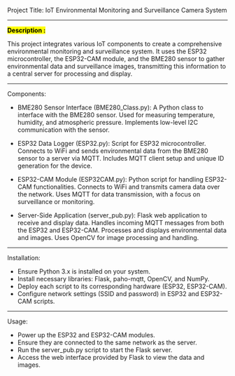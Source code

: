 Project Title: IoT Environmental Monitoring and Surveillance Camera System


----------------------------------------------------------------------------------------------------
**<mark>Description :</mark>**

This project integrates various IoT components to create a comprehensive environmental monitoring and surveillance system. It uses the ESP32 microcontroller, the ESP32-CAM module, and the BME280 sensor to gather environmental data and surveillance images, transmitting this information to a central server for processing and display.

----------------------------------------------------------------------------------------------------
Components:

- BME280 Sensor Interface (BME280_Class.py):
        A Python class to interface with the BME280 sensor.
        Used for measuring temperature, humidity, and atmospheric pressure.
        Implements low-level I2C communication with the sensor.

- ESP32 Data Logger (ESP32.py):
        Script for ESP32 microcontroller.
        Connects to WiFi and sends environmental data from the BME280 sensor to a server via MQTT.
        Includes MQTT client setup and unique ID generation for the device.

- ESP32-CAM Module (ESP32CAM.py):
        Python script for handling ESP32-CAM functionalities.
        Connects to WiFi and transmits camera data over the network.
        Uses MQTT for data transmission, with a focus on surveillance or monitoring.

- Server-Side Application (server_pub.py):
        Flask web application to receive and display data.
        Handles incoming MQTT messages from both the ESP32 and ESP32-CAM.
        Processes and displays environmental data and images.
        Uses OpenCV for image processing and handling.


----------------------------------------------------------------------------------------------------
Installation:

- Ensure Python 3.x is installed on your system.
- Install necessary libraries: Flask, paho-mqtt, OpenCV, and NumPy.
- Deploy each script to its corresponding hardware (ESP32, ESP32-CAM).
- Configure network settings (SSID and password) in ESP32 and ESP32-CAM scripts.


----------------------------------------------------------------------------------------------------
Usage:

- Power up the ESP32 and ESP32-CAM modules.
- Ensure they are connected to the same network as the server.
- Run the server_pub.py script to start the Flask server.
- Access the web interface provided by Flask to view the data and images.
